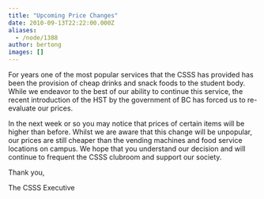 ```yaml
---
title: "Upcoming Price Changes"
date: 2010-09-13T22:22:00.000Z
aliases:
  - /node/1388
author: bertong
images: []
---
```


For years one of the most popular services that the CSSS has provided has been the provision of cheap drinks and snack foods to the student body. While we endeavor to the best of our ability to continue this service, the recent introduction of the HST by the government of BC has forced us to re-evaluate our prices.

In the next week or so you may notice that prices of certain items will be higher than before. Whilst we are aware that this change will be unpopular, our prices are still cheaper than the vending machines and food service locations on campus. We hope that you understand our decision and will continue to frequent the CSSS clubroom and support our society.

Thank you,

The CSSS Executive
